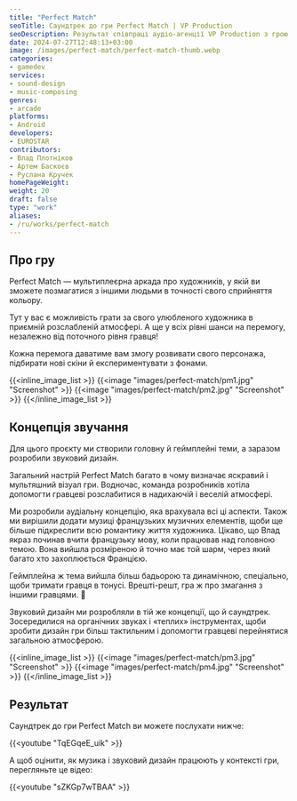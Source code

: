 ```yaml
---
title: "Perfect Match"
seoTitle: Саундтрек до гри Perfect Match | VP Production
seoDescription: Результат співпраці аудіо-агенції VP Production з грою Perfect Match. Розповідаємо про концепцію звучання, головний челлендж та фінальний результат.
date: 2024-07-27T12:48:13+03:00
image: /images/perfect-match/perfect-match-thumb.webp
categories:
- gamedev
services:
- sound-design
- music-composing
genres:
- arcade
platforms:
- Android
developers:
- EUROSTAR
contributors:
- Влад Плотніков
- Артем Баскоєв
- Руслана Кручек
homePageWeight:
weight: 20
draft: false
type: "work"
aliases:
- /ru/works/perfect-match
---
```


## Про гру

Perfect Match — мультиплеєрна аркада про художників, у якій ви зможете позмагатися з іншими людьми в точності свого сприйняття кольору.

Тут у вас є можливість грати за свого улюбленого художника в приємній розслабленій атмосфері. А ще у всіх рівні шанси на перемогу, незалежно від поточного рівня гравця!

Кожна перемога даватиме вам змогу розвивати свого персонажа, підбирати нові скіни й експериментувати з фонами.

{{<inline_image_list >}}
{{<image "images/perfect-match/pm1.jpg" "Screenshot"  >}}
{{<image "images/perfect-match/pm2.jpg" "Screenshot"  >}}
{{</inline_image_list >}}

## Концепція звучання

Для цього проєкту ми створили головну й геймплейні теми, а заразом розробили звуковий дизайн.

Загальний настрій Perfect Match багато в чому визначає яскравий і мультяшний візуал гри. Водночас, команда розробників хотіла допомогти гравцеві розслабитися в надихаючій і веселій атмосфері.

Ми розробили аудіальну концепцію, яка врахувала всі ці аспекти. Також ми вирішили додати музиці французьких музичних елементів, щоби ще більше підкреслити всю романтику життя художника. Цікаво, що Влад якраз починав вчити французьку мову, коли працював над головною темою. Вона вийшла розміреною й точно має той шарм, через який багато хто захоплюється Францією.

Геймплейна ж тема вийшла більш бадьорою та динамічною, спеціально, щоби тримати гравця в тонусі. Врешті-решт, гра ж про змагання з іншими гравцями. 🙂

Звуковий дизайн ми розробляли в тій же концепції, що й саундтрек. Зосередилися на органічних звуках і «теплих» інструментах, щоби зробити дизайн гри більш тактильним і допомогти гравцеві перейнятися загальною атмосферою.

{{<inline_image_list >}}
{{<image "images/perfect-match/pm3.jpg" "Screenshot"  >}}
{{<image "images/perfect-match/pm4.jpg" "Screenshot"  >}}
{{</inline_image_list >}}

## Результат

Саундтрек до гри Perfect Match ви можете послухати нижче:

{{<youtube "TqEGqeE_uik" >}}

А щоб оцінити, як музика і звуковий дизайн працюють у контексті гри, перегляньте це відео:

{{<youtube "sZKGp7wTBAA" >}}

